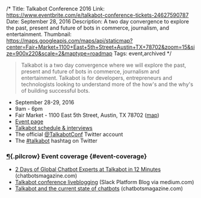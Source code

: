 /*
Title: Talkabot Conference 2016
Link: https://www.eventbrite.com/e/talkabot-conference-tickets-24627590787
Date: September 28, 2016
Description: A two day convergence to explore the past, present and future of bots in commerce, journalism, and entertainment.
Thumbnail: https://maps.googleapis.com/maps/api/staticmap?center=Fair+Market+1100+East+5th+Street+Austin+TX+78702&zoom=15&size=900x220&scale=2&maptype=roadmap
Tags: event,archived
*/


> Talkabot is a two day convergence where we will explore the past, present and future of bots in commerce, journalism and entertainment. Talkabot is for developers, entrepreneurs and technologists looking to understand more of the how's and the why's of building successful bots.

- September 28-29, 2016
- 9am - 6pm
- Fair Market - 1100 East 5th Street, Austin, TX 78702 ([map](https://www.google.com/maps/dir/Current+Location/Fair+Market+1100+East+5th+Street+Austin+TX+78702))
- [Event page](https://www.eventbrite.com/e/talkabot-conference-tickets-24627590787)
- [Talkabot schedule & interviews](https://blog.howdy.ai/talkabot-schedule-interviews-8cb8e3deb190)
- The official [@TalkabotConf](https://twitter.com/TalkabotConf) Twitter account
- The [#talkabot](https://twitter.com/hashtag/talkabot?f=tweets&vertical=default) hashtag on Twitter



### [¶](#event-coverage){.pilcrow} Event coverage {#event-coverage}

- [2 Days of Global Chatbot Experts at Talkabot in 12 Minutes](https://chatbotsmagazine.com/2-days-of-global-chatbot-experts-at-talkabot-in-12-minutes-f1d7a218823) (chatbotsmagazine.com)
- [Talkabot conference liveblogging](https://medium.com/slack-developer-blog/part-1-talkabot-conference-liveblogging-bcaba3968023) (Slack Platform Blog via medium.com)
- [Talkabot and the current state of chatbots](https://chatbotsmagazine.com/talkabot-3-key-themes-and-takeaways-ff3a9e27f81b) (chatbotsmagazine.com)

<!--
- Talkabot conference liveblogging: [Part 1](https://medium.com/slack-developer-blog/part-1-talkabot-conference-liveblogging-bcaba3968023), [Part 2]()
-->
